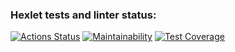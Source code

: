 ### Hexlet tests and linter status:
[![Actions Status](https://github.com/santi15355/java-project-73/workflows/hexlet-check/badge.svg)](https://github.com/santi15355/java-project-73/actions)   [![Maintainability](https://api.codeclimate.com/v1/badges/f3b8e7c4fa2363262043/maintainability)](https://codeclimate.com/github/santi15355/java-project-73/maintainability)   [![Test Coverage](https://api.codeclimate.com/v1/badges/f3b8e7c4fa2363262043/test_coverage)](https://codeclimate.com/github/santi15355/java-project-73/test_coverage)